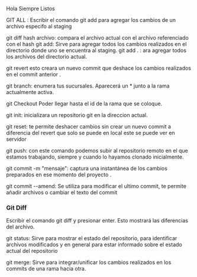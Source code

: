 
Hola Siempre Listos

GIT ALL <NOMBRE DE ARCHIVO>: Escribir el comando git add <archivo> para agregar los cambios de un archivo especifo al staging

git diff hash archivo: compara el archivo actual con el archivo referenciado con el hash
git add: Sirve para agregar todos los cambios realizados en el directorio  donde uno se encuentra al staging.
git add . : ara agregar todos los archivos del directorio actual.


git revert <ID del commit>  esto creara un nuevo commit que deshace los cambios realizados en el commit anterior .

git branch: enumera tus sucursales. Aparecerá un * junto a la rama actualmente activa.

git Checkout <Nombre de la rama> Poder llegar hasta el id de la rama que se coloque.

git init: inicializara un repositorio git en la direccion actual.




git reset: te permite deshacer cambios sin crear un nuevo commit a diferencia del revert que solo se puede en local 
este se puede ver en servidor

git push: con este comando podemos subir al repositorio remoto en el que estamos trabajando, siempre y cuando lo hayamos clonado inicialmente.

git commit -m "mensaje": captura una instantánea de los cambios preparados en ese momento del proyecto .

git commit --amend: Se utiliza para modificar el ultimo commit, te permite añadir archivos o cambiar el texto del commit
### Git Diff
Escribir el comando git diff <archivo> y presionar enter. Esto mostrará las diferencias del archivo.

git status: Sirve para mostrar el estado del repositorio, para identificar archivos modificados y en general para estar informado sobre el estado actual del repositorio

git merge: Sirve para integrar/unificar los cambios realizados en los commits de una rama hacia otra. 
